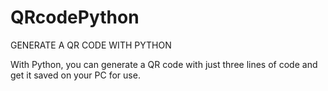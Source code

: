 # QRcodePython

GENERATE A QR CODE WITH PYTHON

With Python, you can generate a QR code with just three lines of code and get it saved on your PC for use. 
